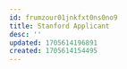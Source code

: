 ```yaml
---
id: frumzour01jnkfxt0ns0no9
title: Stanford Applicant
desc: ''
updated: 1705614196891
created: 1705614154495
---
```

